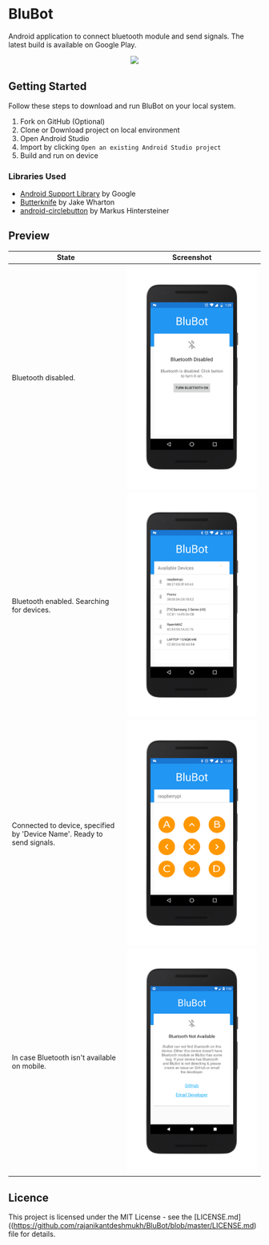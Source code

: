 # BluBot
Android application to connect bluetooth module and send signals. The latest build is available on Google Play.

<p align="center">
<a href="https://play.google.com/store/apps/details?id=me.rajanikant.blubot"><img src="https://cdn.rawgit.com/steverichey/google-play-badge-svg/master/img/en_get.svg" width="50%"></a>
</p>

## Getting Started
Follow these steps to download and run BluBot on your local system.

1. Fork on GitHub (Optional)
2. Clone or Download project on local environment
3. Open Android Studio
4. Import by clicking `Open an existing Android Studio project`
5. Build and run on device


### Libraries Used

* [Android Support Library](https://developer.android.com/topic/libraries/support-library/index.html) by Google
* [Butterknife](http://jakewharton.github.io/butterknife/) by Jake Wharton
* [android-circlebutton](https://github.com/markushi/android-circlebutton) by Markus Hintersteiner

## Preview

| State | Screenshot
| --- | ---
| Bluetooth disabled. | ![Screenshot](art/bt-disabled.png)
| Bluetooth enabled. Searching for devices. | ![Screenshot](art/bt-connection.png)
| Connected to device, specified by 'Device Name'. Ready to send signals. | ![Screenshot](art/bt-control.png)
| In case Bluetooth isn't available on mobile. | ![Screenshot](art/no-bt.png)

## Licence

This project is licensed under the MIT License - see the [LICENSE.md]((https://github.com/rajanikantdeshmukh/BluBot/blob/master/LICENSE.md) file for details.
